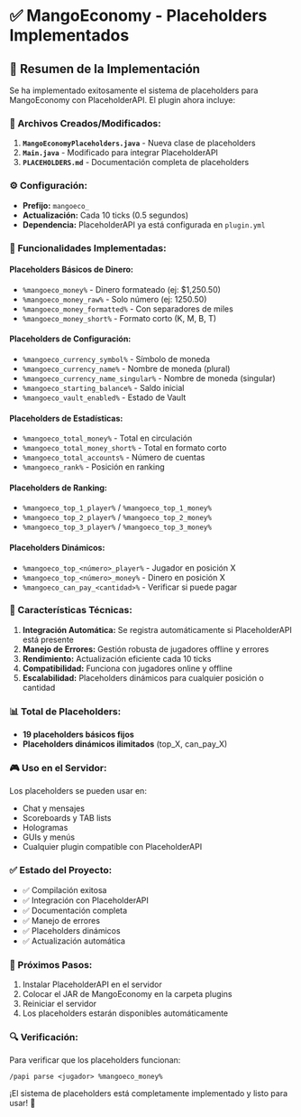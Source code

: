 # ✅ MangoEconomy - Placeholders Implementados

## 🎯 Resumen de la Implementación

Se ha implementado exitosamente el sistema de placeholders para MangoEconomy con PlaceholderAPI. El plugin ahora incluye:

### 📁 Archivos Creados/Modificados:

1. **`MangoEconomyPlaceholders.java`** - Nueva clase de placeholders
2. **`Main.java`** - Modificado para integrar PlaceholderAPI
3. **`PLACEHOLDERS.md`** - Documentación completa de placeholders

### ⚙️ Configuración:

- **Prefijo:** `mangoeco_`
- **Actualización:** Cada 10 ticks (0.5 segundos)
- **Dependencia:** PlaceholderAPI ya está configurada en `plugin.yml`

### 🔧 Funcionalidades Implementadas:

#### Placeholders Básicos de Dinero:
- `%mangoeco_money%` - Dinero formateado (ej: $1,250.50)
- `%mangoeco_money_raw%` - Solo número (ej: 1250.50)
- `%mangoeco_money_formatted%` - Con separadores de miles
- `%mangoeco_money_short%` - Formato corto (K, M, B, T)

#### Placeholders de Configuración:
- `%mangoeco_currency_symbol%` - Símbolo de moneda
- `%mangoeco_currency_name%` - Nombre de moneda (plural)
- `%mangoeco_currency_name_singular%` - Nombre de moneda (singular)
- `%mangoeco_starting_balance%` - Saldo inicial
- `%mangoeco_vault_enabled%` - Estado de Vault

#### Placeholders de Estadísticas:
- `%mangoeco_total_money%` - Total en circulación
- `%mangoeco_total_money_short%` - Total en formato corto
- `%mangoeco_total_accounts%` - Número de cuentas
- `%mangoeco_rank%` - Posición en ranking

#### Placeholders de Ranking:
- `%mangoeco_top_1_player%` / `%mangoeco_top_1_money%`
- `%mangoeco_top_2_player%` / `%mangoeco_top_2_money%`
- `%mangoeco_top_3_player%` / `%mangoeco_top_3_money%`

#### Placeholders Dinámicos:
- `%mangoeco_top_<número>_player%` - Jugador en posición X
- `%mangoeco_top_<número>_money%` - Dinero en posición X
- `%mangoeco_can_pay_<cantidad>%` - Verificar si puede pagar

### 🚀 Características Técnicas:

1. **Integración Automática:** Se registra automáticamente si PlaceholderAPI está presente
2. **Manejo de Errores:** Gestión robusta de jugadores offline y errores
3. **Rendimiento:** Actualización eficiente cada 10 ticks
4. **Compatibilidad:** Funciona con jugadores online y offline
5. **Escalabilidad:** Placeholders dinámicos para cualquier posición o cantidad

### 📊 Total de Placeholders:

- **19 placeholders básicos fijos**
- **Placeholders dinámicos ilimitados** (top_X, can_pay_X)

### 🎮 Uso en el Servidor:

Los placeholders se pueden usar en:
- Chat y mensajes
- Scoreboards y TAB lists
- Hologramas
- GUIs y menús
- Cualquier plugin compatible con PlaceholderAPI

### ✅ Estado del Proyecto:

- ✅ Compilación exitosa
- ✅ Integración con PlaceholderAPI
- ✅ Documentación completa
- ✅ Manejo de errores
- ✅ Placeholders dinámicos
- ✅ Actualización automática

### 📝 Próximos Pasos:

1. Instalar PlaceholderAPI en el servidor
2. Colocar el JAR de MangoEconomy en la carpeta plugins
3. Reiniciar el servidor
4. Los placeholders estarán disponibles automáticamente

### 🔍 Verificación:

Para verificar que los placeholders funcionan:
```
/papi parse <jugador> %mangoeco_money%
```

¡El sistema de placeholders está completamente implementado y listo para usar! 🎉